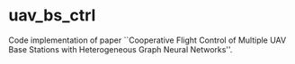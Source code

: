 # uav_bs_ctrl
Code implementation of paper ``Cooperative Flight Control of Multiple UAV Base Stations with Heterogeneous Graph Neural Networks''.
